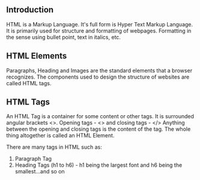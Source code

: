 ## Introduction
HTML is a Markup Language. It's full form is Hyper Text Markup Language.
It is primarily used for structure and formatting of webpages. Formatting in the sense using bullet point, text in italics, etc.

## HTML Elements
Paragraphs, Heading and Images are the standard elements that a browser recognizes.
The components used to design the structure of websites are called HTML tags.

## HTML Tags
An HTML Tag is a container for some content or other tags.
It is surrounded angular brackets <>. Opening tags - <> and closing tags - </>
Anything between the opening and closing tags is the content of the tag. The whole thing altogether is called an HTML Element.

There are many tags in HTML such as:

1. Paragraph Tag
2. Heading Tags (h1 to h6) - h1 being the largest font and h6 being the smallest...and so on